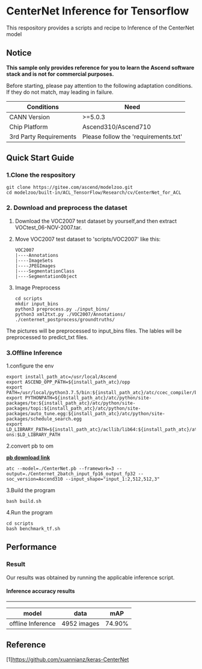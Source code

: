 # CenterNet Inference for Tensorflow
This respository provides a scripts and recipe to Inference of the CenterNet model

## Notice
**This sample only provides reference for you to learn the Ascend software stack and is not for commercial purposes.**

Before starting, please pay attention to the following adaptation conditions. If they do not match, may leading in failure.

| Conditions | Need |
| --- | --- |
| CANN Version | >=5.0.3 |
| Chip Platform| Ascend310/Ascend710 |
| 3rd Party Requirements| Please follow the 'requirements.txt' |

## Quick Start Guide

### 1.Clone the respository

   ```
   git clone https://gitee.com/ascend/modelzoo.git
   cd modelzoo/built-in/ACL_TensorFlow/Research/cv/CenterNet_for_ACL
   ```

### 2. Download and preprocess the dataset


1.  Download the VOC2007 test dataset by yourself,and then extract VOCtest_06-NOV-2007.tar.

2.  Move VOC2007 test dataset to 'scripts/VOC2007' like this:

    ```
    VOC2007
    |----Annotations
    |----ImageSets
    |----JPEGImages
    |----SegmentationClass
    |----SegmentationObject

    ```

3.  Image Preprocess
    
    ```
    cd scripts
    mkdir input_bins
    python3 preprocess.py ./input_bins/
    python3 xml2txt.py ./VOC2007/Annotations/ ./centernet_postprocess/groundtruths/

    ```    
The pictures will be preprocessed to input_bins files. The lables will be preprocessed to predict_txt files. 

### 3.Offline Inference
 
1.configure the env

```
export install_path_atc=/usr/local/Ascend
export ASCEND_OPP_PATH=${install_path_atc}/opp
export PATH=/usr/local/python3.7.5/bin:${install_path_atc}/atc/ccec_compiler/bin:${install_path_atc}/atc/bin:/usr/local/sbin:/usr/local/bin:/usr/sbin:/usr/bin
export PYTHONPATH=${install_path_atc}/atc/python/site-packages/te:${install_path_atc}/atc/python/site-packages/topi:${install_path_atc}/atc/python/site-packages/auto_tune.egg:${install_path_atc}/atc/python/site-packages/schedule_search.egg
export LD_LIBRARY_PATH=${install_path_atc}/acllib/lib64:${install_path_atc}/atc/lib64:${install_path_atc}/toolkit/lib64:${install_path_atc}/add-ons:$LD_LIBRARY_PATH
```
   
2.convert pb to om

[**pb download link**](https://modelzoo-train-atc.obs.cn-north-4.myhuaweicloud.com/003_Atc_Models/modelzoo/Research/cv/CenterNet_for_ACL.zip)

```
atc --model=./CenterNet.pb --framework=3 --output=./Centernet_2batch_input_fp16_output_fp32 --soc_version=Ascend310 --input_shape="input_1:2,512,512,3"
```
3.Build the program
```  
bash build.sh
```
4.Run the program
```  
cd scripts
bash benchmark_tf.sh
```

## Performance

### Result

Our results was obtained by running the applicable inference script.

#### Inference accuracy results
--------------------------
|       model       |     data     |   mAP   |
|-------------------|--------------|---------|
| offline Inference | 4952 images  | 74.90%  |


## Reference
[1]https://github.com/xuannianz/keras-CenterNet
